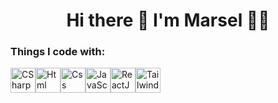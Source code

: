 <style>
  .icon-things-i-code{
    width: 40px;
  }
</style>
<h1 align='center'>
  Hi there 👋 I'm Marsel 👨‍💻
</h1>
<h3>Things I code with:</h3>
<div style="display: flex;">
  <a href="https://ru.wikipedia.org/wiki/C_Sharp" target="_blank" rel="noopener noreferrer nofollow"><img alt="CSharp" src="https://raw.githubusercontent.com/marwin1991/profile-technology-icons/refs/heads/main/icons/c%23.png" class="icon-things-i-code"></a>
  <a href="https://ru.wikipedia.org/wiki/HTML" target="_blank" rel="noopener noreferrer nofollow"><img alt="Html" src="https://raw.githubusercontent.com/marwin1991/profile-technology-icons/refs/heads/main/icons/html.png" class="icon-things-i-code"></a>
  <a href="https://en.wikipedia.org/wiki/CSS" target="_blank" rel="noopener noreferrer nofollow"><img alt="Css" src="https://raw.githubusercontent.com/marwin1991/profile-technology-icons/refs/heads/main/icons/css.png" class="icon-things-i-code"></a>
  <a href="https://simple.wikipedia.org/wiki/JavaScript" target="_blank" rel="noopener noreferrer nofollow"><img alt="JavaScript" src="https://raw.githubusercontent.com/marwin1991/profile-technology-icons/refs/heads/main/icons/javascript.png" class="icon-things-i-code"></a>
  <a href="https://en.wikipedia.org/wiki/React_(software)" target="_blank" rel="noopener noreferrer nofollow"><img alt="ReactJS" src="https://raw.githubusercontent.com/marwin1991/profile-technology-icons/refs/heads/main/icons/react.png" class="icon-things-i-code"></a>
  <a href="https://en.wikipedia.org/wiki/Tailwind_CSS" target="_blank" rel="noopener noreferrer nofollow"><img alt="TailwindCss" src="https://raw.githubusercontent.com/marwin1991/profile-technology-icons/refs/heads/main/icons/tailwind_css.png" class="icon-things-i-code"></a>
</div>

